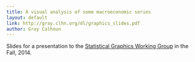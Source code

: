 ```yaml
---
title: A visual analysis of some macroeconomic series
layout: default
link: http://gray.clhn.org/dl/graphics_slides.pdf
author: Gray Calhoun
---
```


Slides for a presentation to the [Statistical Graphics Working
Group](http://dicook.github.io/graphics.html) in the Fall, 2014.